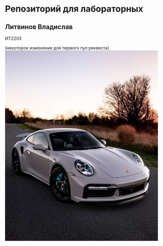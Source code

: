 # Репозиторий для лабораторных
## Литвинов Владислав
ИТ2203

(некоторое изменение для первого пул реквеста)
![Car](image.jpg)

